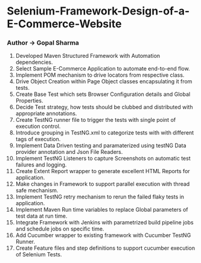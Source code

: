 # Selenium-Framework-Design-of-a-E-Commerce-Website
### Author -> Gopal Sharma
1. Developed Maven Structured Framework with Automation dependencies.
2. Select Sample E-Commerce Application to automate end-to-end flow.
3. Implement POM mechanism to drive locators from respective class.
4. Drive Object Creation within Page Object classes encapsulating it from tests.
5. Create Base Test which sets Browser Configuration details and Global Properties.
6. Decide Test strategy, how tests should be clubbed and distributed with appropriate annotations.
7. Create TestNG runner file to trigger the tests with single point of execution control.
8. Introduce grouping in TestNG.xml to categorize tests with with different tags of execution.
9. Implement Data Driven testing and paramaterized using testNG Data provider annotation and Json File Readers.
10. Implement TestNG Listeners to capture Screenshots on automatic test failures and logging.
11. Create Extent Report wrapper to generate excellent HTML Reports for application.
12. Make changes in Framework to support parallel execution with thread safe mechanism.
13. Implement TestNG retry mechanism to rerun the failed flaky tests in application.
14. Implement Maven Run time variables to replace Global parameters of test data at run time.
15. Integrate Framework with Jenkins with parametrized build pipeline jobs and schedule jobs on specific time.
16. Add Cucumber wrapper to existing framework with Cucumber TestNG Runner.
17. Create Feature files and step definitions to support cucumber execution of Selenium Tests.
